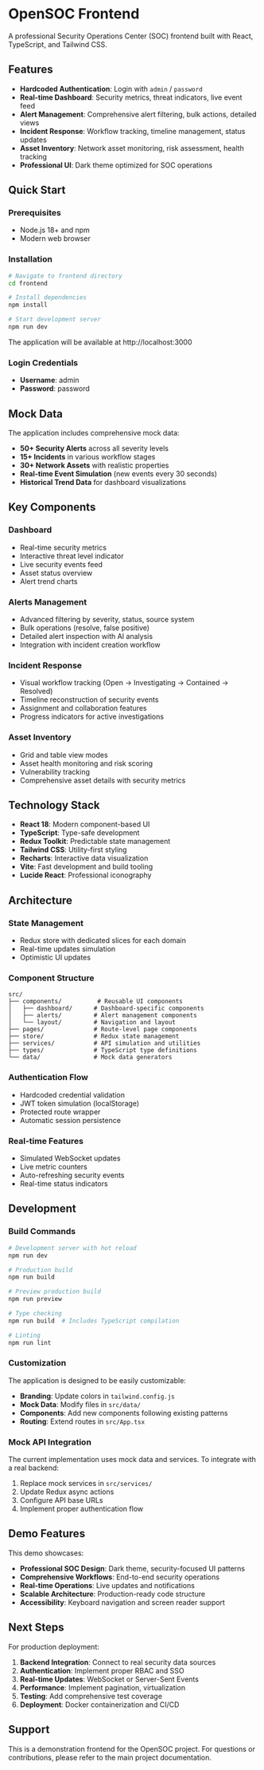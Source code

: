 # OpenSOC Frontend

A professional Security Operations Center (SOC) frontend built with React, TypeScript, and Tailwind CSS.

## Features

- **Hardcoded Authentication**: Login with `admin` / `password`
- **Real-time Dashboard**: Security metrics, threat indicators, live event feed
- **Alert Management**: Comprehensive alert filtering, bulk actions, detailed views
- **Incident Response**: Workflow tracking, timeline management, status updates  
- **Asset Inventory**: Network asset monitoring, risk assessment, health tracking
- **Professional UI**: Dark theme optimized for SOC operations

## Quick Start

### Prerequisites

- Node.js 18+ and npm
- Modern web browser

### Installation

```bash
# Navigate to frontend directory
cd frontend

# Install dependencies
npm install

# Start development server
npm run dev
```

The application will be available at http://localhost:3000

### Login Credentials

- **Username**: admin
- **Password**: password

## Mock Data

The application includes comprehensive mock data:

- **50+ Security Alerts** across all severity levels
- **15+ Incidents** in various workflow stages
- **30+ Network Assets** with realistic properties
- **Real-time Event Simulation** (new events every 30 seconds)
- **Historical Trend Data** for dashboard visualizations

## Key Components

### Dashboard
- Real-time security metrics
- Interactive threat level indicator
- Live security events feed
- Asset status overview
- Alert trend charts

### Alerts Management
- Advanced filtering by severity, status, source system
- Bulk operations (resolve, false positive)
- Detailed alert inspection with AI analysis
- Integration with incident creation workflow

### Incident Response
- Visual workflow tracking (Open → Investigating → Contained → Resolved)
- Timeline reconstruction of security events
- Assignment and collaboration features
- Progress indicators for active investigations

### Asset Inventory
- Grid and table view modes
- Asset health monitoring and risk scoring
- Vulnerability tracking
- Comprehensive asset details with security metrics

## Technology Stack

- **React 18**: Modern component-based UI
- **TypeScript**: Type-safe development
- **Redux Toolkit**: Predictable state management
- **Tailwind CSS**: Utility-first styling
- **Recharts**: Interactive data visualization
- **Vite**: Fast development and build tooling
- **Lucide React**: Professional iconography

## Architecture

### State Management
- Redux store with dedicated slices for each domain
- Real-time updates simulation
- Optimistic UI updates

### Component Structure
```
src/
├── components/          # Reusable UI components
│   ├── dashboard/      # Dashboard-specific components
│   ├── alerts/         # Alert management components
│   └── layout/         # Navigation and layout
├── pages/              # Route-level page components
├── store/              # Redux state management
├── services/           # API simulation and utilities
├── types/              # TypeScript type definitions
└── data/               # Mock data generators
```

### Authentication Flow
- Hardcoded credential validation
- JWT token simulation (localStorage)
- Protected route wrapper
- Automatic session persistence

### Real-time Features
- Simulated WebSocket updates
- Live metric counters
- Auto-refreshing security events
- Real-time status indicators

## Development

### Build Commands

```bash
# Development server with hot reload
npm run dev

# Production build
npm run build

# Preview production build
npm run preview

# Type checking
npm run build  # Includes TypeScript compilation

# Linting
npm run lint
```

### Customization

The application is designed to be easily customizable:

- **Branding**: Update colors in `tailwind.config.js`
- **Mock Data**: Modify files in `src/data/`
- **Components**: Add new components following existing patterns
- **Routing**: Extend routes in `src/App.tsx`

### Mock API Integration

The current implementation uses mock data and services. To integrate with a real backend:

1. Replace mock services in `src/services/`
2. Update Redux async actions
3. Configure API base URLs
4. Implement proper authentication flow

## Demo Features

This demo showcases:

- **Professional SOC Design**: Dark theme, security-focused UI patterns
- **Comprehensive Workflows**: End-to-end security operations
- **Real-time Operations**: Live updates and notifications
- **Scalable Architecture**: Production-ready code structure
- **Accessibility**: Keyboard navigation and screen reader support

## Next Steps

For production deployment:

1. **Backend Integration**: Connect to real security data sources
2. **Authentication**: Implement proper RBAC and SSO
3. **Real-time Updates**: WebSocket or Server-Sent Events
4. **Performance**: Implement pagination, virtualization
5. **Testing**: Add comprehensive test coverage
6. **Deployment**: Docker containerization and CI/CD

## Support

This is a demonstration frontend for the OpenSOC project. For questions or contributions, please refer to the main project documentation.